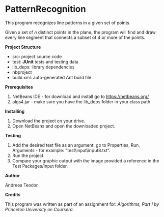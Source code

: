 # PatternRecognition
This program recognizes line patterns in a given set of points.

Given a set of *n* distinct points in the plane, the program will find and draw every line segment that connects a subset of 4 or more of the points.

**Project Structure**

- src: project source code
- test: **JUnit** tests and testing data
- lib_deps: library dependencies
- nbproject
- build.xml: auto-generated Ant build file

**Prerequisites**

1. NetBeans IDE - for download and install go to https://netbeans.org/
2. algs4.jar - make sure you have the lib_deps folder in your class path.

**Installing**

1. Download the project on your drive.
2. Open NetBeans and open the downloaded project.

**Testing**

1. Add the desired test file as an argument: go to Properties, Run, Arguments - for example: "test\input\input8.txt".
2. Run the project.
3. Compare your graphic output with the image provided a reference in the Test Packages/input folder.

**Author**

Andreea Teodor

**Credits**

This program was written as part of an assignment for: *Algorithms, Part I by Princeton University on Coursera*.
